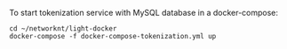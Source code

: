 To start tokenization service with MySQL database in a docker-compose: 

```
cd ~/networknt/light-docker
docker-compose -f docker-compose-tokenization.yml up
```
